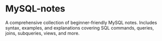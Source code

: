 # MySQL-notes
A comprehensive collection of beginner-friendly MySQL notes. Includes syntax, examples, and explanations covering SQL commands, queries, joins, subqueries, views, and more.
